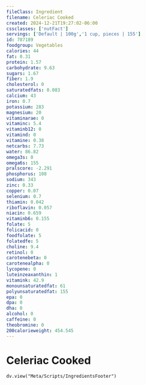 ```yaml
---
fileClass: Ingredient
filename: Celeriac Cooked
created: 2024-12-21T19:27:02-06:00
cssclasses: ['nutFact']
servings: ['Default | 100g','1 cup, pieces | 155']
id: 787189
foodgroup: Vegetables
calories: 44
fat: 0.31
protein: 1.57
carbohydrate: 9.63
sugars: 1.67
fiber: 1.9
cholesterol: 0
saturatedfats: 0.083
calcium: 43
iron: 0.7
potassium: 283
magnesium: 20
vitaminarae: 0
vitaminc: 5.4
vitaminb12: 0
vitamind: 0
vitamine: 0.38
netcarbs: 7.73
water: 86.82
omega3s: 0
omega6s: 155
pralscore: -2.291
phosphorus: 108
sodium: 343
zinc: 0.33
copper: 0.07
selenium: 0.7
thiamin: 0.042
riboflavin: 0.057
niacin: 0.659
vitaminb6: 0.155
folate: 5
folicacid: 0
foodfolate: 5
folatedfe: 5
choline: 9.4
retinol: 0
carotenebeta: 0
carotenealpha: 0
lycopene: 0
luteinzeaxanthin: 1
vitamink: 42.9
monounsaturatedfat: 61
polyunsaturatedfat: 155
epa: 0
dpa: 0
dha: 0
alcohol: 0
caffeine: 0
theobromine: 0
200calorieweight: 454.545
---
```


# Celeriac Cooked

```dataviewjs
dv.view("Meta/Scripts/IngredientsFooter")
```